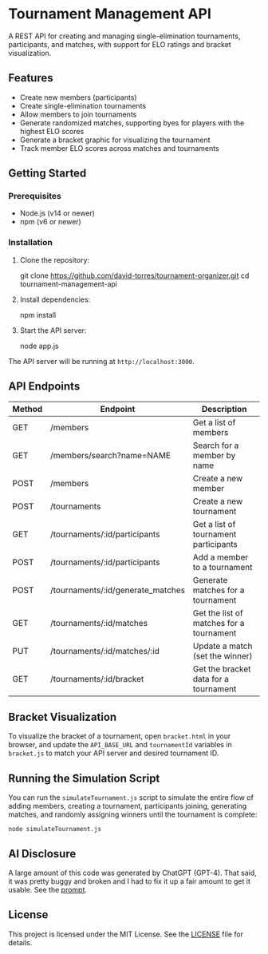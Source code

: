 # Tournament Management API

A REST API for creating and managing single-elimination tournaments, participants, and matches, with support for ELO ratings and bracket visualization.

## Features

- Create new members (participants)
- Create single-elimination tournaments
- Allow members to join tournaments
- Generate randomized matches, supporting byes for players with the highest ELO scores
- Generate a bracket graphic for visualizing the tournament
- Track member ELO scores across matches and tournaments

## Getting Started

### Prerequisites

- Node.js (v14 or newer)
- npm (v6 or newer)

### Installation

1. Clone the repository:

    git clone https://github.com/david-torres/tournament-organizer.git
    cd tournament-management-api

2. Install dependencies:

    npm install

3. Start the API server:

    node app.js


The API server will be running at `http://localhost:3000`.

## API Endpoints

| Method | Endpoint                               | Description                                        |
|--------|----------------------------------------|----------------------------------------------------|
| GET    | /members                               | Get a list of members                              |
| GET    | /members/search?name=NAME              | Search for a member by name                        |
| POST   | /members                               | Create a new member                                |
| POST   | /tournaments                           | Create a new tournament                            |
| GET    | /tournaments/:id/participants          | Get a list of tournament participants              |
| POST   | /tournaments/:id/participants          | Add a member to a tournament                       |
| POST   | /tournaments/:id/generate_matches      | Generate matches for a tournament                  |
| GET    | /tournaments/:id/matches               | Get the list of matches for a tournament           |
| PUT    | /tournaments/:id/matches/:id           | Update a match (set the winner)                    |
| GET    | /tournaments/:id/bracket               | Get the bracket data for a tournament              |

## Bracket Visualization

To visualize the bracket of a tournament, open `bracket.html` in your browser, and update the `API_BASE_URL` and `tournamentId` variables in `bracket.js` to match your API server and desired tournament ID.

## Running the Simulation Script

You can run the `simulateTournament.js` script to simulate the entire flow of adding members, creating a tournament, participants joining, generating matches, and randomly assigning winners until the tournament is complete:

    node simulateTournament.js

## AI Disclosure

A large amount of this code was generated by ChatGPT (GPT-4). That said, it was pretty buggy and broken and I had to fix it up a fair amount to get it usable. See the [prompt](gpt-prompt.txt).

## License

This project is licensed under the MIT License. See the [LICENSE](LICENSE) file for details.
